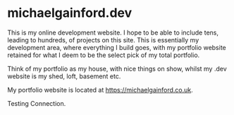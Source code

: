 # michaelgainford.dev

This is my online development website. I hope to be able to include tens, leading to hundreds, of projects on this site. This is essentially my development area, where everything I build goes, with my portfolio website retained for what I deem to be the select pick of my total portfolio.

Think of my portfolio as my house, with nice things on show, whilst my .dev website is my shed, loft, basement etc.

My portfolio website is located at https://michaelgainford.co.uk.

Testing Connection.
